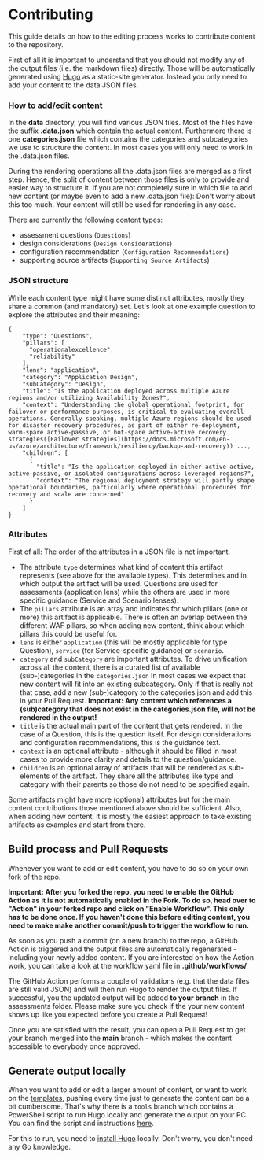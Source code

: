 
# Contributing

This guide details on how to the editing process works to contribute content to the repository.

First of all it is important to understand that you should not modify any of the output files (i.e. the markdown files) directly. Those will be automatically generated using [Hugo](https://gohugo.io/templates/introduction/) as a static-site generator. Instead you only need to add your content to the data JSON files.

### How to add/edit content

In the **data** directory, you will find various JSON files. Most of the files have the suffix **.data.json** which contain the actual content. Furthermore there is one **categories.json** file which contains the categories and subcategories we use to structure the content. In most cases you will only need to work in the .data.json files.

During the rendering operations all the .data.json files are merged as a first step. Hence, the split of content between those files is only to provide and easier way to structure it. If you are not completely sure in which file to add new content (or maybe even to add a new .data.json file): Don't worry about this too much. Your content will still be used for rendering in any case.

There are currently the following content types:
- assessment questions (`Questions`)
- design considerations (`Design Considerations`)
- configuration recommendation (`Configuration Recommendations`)
- supporting source artifacts (`Supporting Source Artifacts`)

### JSON structure

While each content type might have some distinct attributes, mostly they share a common (and mandatory) set. Let's look at one example question to explore the attributes and their meaning:

````
{
    "type": "Questions",
    "pillars": [
      "operationalexcellence",
      "reliability"
    ],
    "lens": "application",
    "category": "Application Design",
    "subCategory": "Design",
    "title": "Is the application deployed across multiple Azure regions and/or utilizing Availability Zones?",
    "context": "Understanding the global operational footprint, for failover or performance purposes, is critical to evaluating overall operations. Generally speaking, multiple Azure regions should be used for disaster recovery procedures, as part of either re-deployment, warm-spare active-passive, or hot-spare active-active recovery strategies([Failover strategies](https://docs.microsoft.com/en-us/azure/architecture/framework/resiliency/backup-and-recovery)) ...,
    "children": [
      {
        "title": "Is the application deployed in either active-active, active-passive, or isolated configurations across leveraged regions?",
        "context": "The regional deployment strategy will partly shape operational boundaries, particularly where operational procedures for recovery and scale are concerned"
      }
    ]
}
````
### Attributes

First of all: The order of the attributes in a JSON file is not important.

- The attribute `type` determines what kind of content this artifact represents (see above for the available types). This determines and in which output the artifact will be used. Questions are used for assessments (application lens) while the others are used in more specific guidance (Service and Scenario lenses).
- The `pillars` attribute is an array and indicates for which pillars (one or more) this artifact is applicable. There is often an overlap between the different WAF pillars, so when adding new content, think about which pillars this could be useful for.
- `lens` is either `application` (this will be mostly applicable for type Question), `service` (for Service-specific guidance) or `scenario`.
- `category` and `subCategory` are important attributes. To drive unification across all the content, there is a curated list of available (sub-)categories in the `categories.json` In most cases we expect that new content will fit into an existing subcategory. Only if that is really not that case, add a new (sub-)category to the categories.json and add this in your Pull Request. **Important: Any content which references a (sub)category that does not exist in the categories.json file, will not be rendered in the output!**
- `title` is the actual main part of the content that gets rendered. In the case of a Question, this is the question itself. For design considerations and configuration recommendations, this is the guidance text.
- `context` is an optional attribute - although it should be filled in most cases to provide more clarity and details to the question/guidance.
- `children` is an optional array of artifacts that will be rendered as sub-elements of the artifact. They share all the attributes like type and category with their parents so those do not need to be specified again.

Some artifacts might have more (optional) attributes but for the main content contributions those mentioned above should be sufficient. Also, when adding new content, it is mostly the easiest approach to take existing artifacts as examples and start from there.

## Build process and Pull Requests

 Whenever you want to add or edit content, you have to do so on your own fork of the repo. 
 
 **Important: After you forked the repo, you need to enable the GitHub Action as it is not automatically enabled in the Fork. To do so, head over to "Action" in your forked repo and click on "Enable Workflow". This only has to be done once. If you haven't done this before editing content, you need to make make another commit/push to trigger the workflow to run.**
 
  As soon as you push a commit (on a new branch) to the repo, a GitHub Action is triggered and the output files are automatically regenerated - including your newly added content. If you are interested on how the Action work, you can take a look at the workflow yaml file in **.github/workflows/**

 The GitHub Action performs a couple of validations (e.g. that the data files are still valid JSON) and will then run Hugo to render the output files. If successful, you the updated output will be added **to your branch** in the assessments folder. Please make sure you check if the your new content shows up like you expected before you create a Pull Request! 

 Once you are satisfied with the result, you can open a Pull Request to get your branch merged into the **main** branch - which makes the content accessible to everybody once approved.

 ## Generate output locally

 When you want to add or edit a larger amount of content, or want to work on the [templates](./templates), pushing every time just to generate the content can be a bit cumbersome. That's why there is a `tools` branch which contains a PowerShell script to run Hugo locally and generate the output on your PC. You can find the script and instructions [here](https://github.com/Azure/WellArchitected-Assessment/tree/tools/tools/run-local).

 For this to run, you need to [install Hugo](https://gohugo.io/getting-started/installing/) locally. Don't worry, you don't need any Go knowledge.
